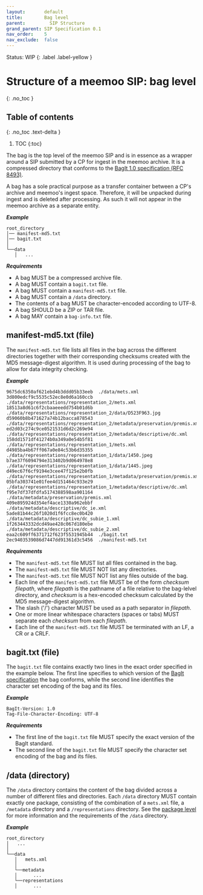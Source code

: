 ```yaml
---
layout:       default
title:        Bag level
parent:         SIP Structure
grand_parent: SIP Specification 0.1
nav_order:    5
nav_exclude:  false
---
```

Status: WIP
{: .label .label-yellow }
# Structure of a meemoo SIP: bag level
{: .no_toc }

## Table of contents
{: .no_toc .text-delta }

1. TOC
{:toc}

The bag is the top level of the meemoo SIP and is in essence as a wrapper around a SIP submitted by a CP for ingest in the meemoo archive.
It is a compressed directory that conforms to the [BagIt 1.0 specification (RFC 8493)](https://www.rfc-editor.org/rfc/rfc8493.html).

A bag has a sole practical purpose as a transfer container between a CP's archive and meemoo's ingest space.
Therefore, it will be unpacked during ingest and is deleted after processing.
As such it will not appear in the meemoo archive as a separate entity.

***Example***

```plaintext
root_directory
│── manifest-md5.txt
│── bagit.txt
│
└──data
   │   ...
```

***Requirements***

- A bag MUST be a compressed archive file.
- A bag MUST contain a `bagit.txt` file.
- A bag MUST contain a `manifest-md5.txt` file.
- A bag MUST contain a `/data` directory.
- The contents of a bag MUST be character-encoded according to UTF-8.
- A bag SHOULD be a ZIP or TAR file.
- A bag MAY contain a `bag-info.txt` file.

## manifest-md5.txt (file)

The `manifest-md5.txt` file lists all files in the bag across the different directories together with their corresponding checksums created with the MD5 message-digest algorithm.
It is used during processing of the bag to allow for data integrity checking.

***Example***

```plaintext
9675dc6350af621ebd4b3ddd05b33eeb  ./data/mets.xml
3d800edcf9c5535c52ec8e0d6a160ccb  ./data/representations/representation_2/mets.xml
18513a8d61c6f2cbaaeeedd754b01d6b  ./data/representations/representation_2/data/D523F963.jpg
d59060b8b471627a74b12bacca878543  ./data/representations/representation_2/metadata/preservation/premis.xml
ed2d03c274c9ce0521531d6d2c269e94  ./data/representations/representation_2/metadata/descriptive/dc.xml
158dd1571df41274b0a349a0e54b5f81  ./data/representations/representation_1/mets.xml
d4985ba4b67ff067a0e84c53b6d35355  ./data/representations/representation_1/data/1450.jpeg
b7ae37f6094794e313402b9d064978e8  ./data/representations/representation_1/data/1445.jpeg
d49ec67f6cf9194e3cee47f125e2b0fb  ./data/representations/representation_1/metadata/preservation/premis.xml
05bfa303741e01fee4d151464c933e29  ./data/representations/representation_1/metadata/descriptive/dc.xml
f95e7df37dfdfa5174388598aa901164  ./data/metadata/preservation/premis.xml
409e895924d354ef4ace1330a962ebbf  ./data/metadata/descriptive/dc_ie.xml
5ade81b44c26f1020d1f6fcc8ec0b420  ./data/metadata/descriptive/dc_subie_1.xml
1f263443332dcd49ae428c067d180ebe  ./data/metadata/descriptive/dc_subie_2.xml
eaa2c609ff6371712f623f5531945b44  ./bagit.txt
2ec9403539086d7447dd91361d3c5456  ./manifest-md5.txt
```

***Requirements***

- The `manifest-md5.txt` file MUST list all files contained in the bag.
- The `manifest-md5.txt` file MUST NOT list any directories.
- The `manifest-md5.txt` file MUST NOT list any files outside of the bag.
- Each line of the `manifest-md5.txt` file MUST be of the form *checksum filepath*, where *filepath* is the pathname of a file relative to the bag-lelvel directory, and *checksum* is a hex-encoded checksum calculated by the MD5 message-digest algorithm.
- The slash ('/') character MUST be used as a path separator in *filepath*.
- One or more linear whitespace characters (spaces or tabs) MUST separate each *checksum* from each *filepath*.
- Each line of the `manifest-md5.txt` file MUST be terminated with an LF, a CR or a CRLF.

## bagit.txt (file)

The `bagit.txt` file contains exactly two lines in the exact order specified in the example below.
The first line specifies to which version of the [BagIt specification](https://www.rfc-editor.org/rfc/rfc8493.html) the bag conforms, while the second line identifies the character set encoding of the bag and its files.

***Example***

```plaintext
BagIt-Version: 1.0
Tag-File-Character-Encoding: UTF-8
```

***Requirements***

- The first line of the `bagit.txt` file MUST specify the exact version of the BagIt standard.
- The second line of the `bagit.txt` file MUST specify the character set encoding of the bag and its files.

## /data (directory)

The `/data` directory contains the content of the bag divided across a number of different files and directories.
Each `/data` directory MUST contain exactly one package, consisting of the combination of a `mets.xml` file, a `/metadata` directory and a `/representations` directory.
See the [package level](../5_structure_package) for more information and the requirements of the `/data` directory.

***Example***

```plaintext
root_directory
│   ...
│
└──data
   │   mets.xml
   │
   └──metadata
   │      ...
   └──representations
   │      ...
```
